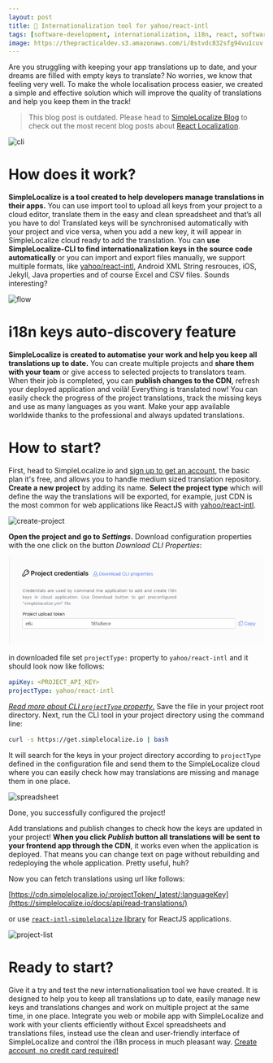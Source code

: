 ```yaml
---
layout: post
title: 🤖 Internationalization tool for yahoo/react-intl
tags: [software-development, internationalization, i18n, react, software, startup]
image: https://thepracticaldev.s3.amazonaws.com/i/8stvdc832sfg94vu1cuv.jpeg
---
```


Are you struggling with keeping your app translations up to date, and your dreams are filled with empty keys to translate? No worries, we know that feeling very well. To make the whole localisation process easier, we created a simple and effective solution which will improve the quality of translations and help you keep them in the track!

> This blog post is outdated. Please head to [SimpleLocalize Blog](https://simplelocalize.io/blog/) to check out the most recent blog posts about [React Localization](https://simplelocalize.io/tag/react-localization/). 

![cli](https://thepracticaldev.s3.amazonaws.com/i/8stvdc832sfg94vu1cuv.jpeg)

# How does it work?

**SimpleLocalize is a tool created to help developers manage translations in their apps.** You can use import tool to upload all keys from your project to a cloud editor, translate them in the easy and clean spreadsheet and that’s all you have to do! Translated keys will be synchronised automatically with your project and vice versa, when you add a new key, it will appear in SimpleLocalize cloud ready to add the translation. You can **use SimpleLocalize-CLI to find internationalization keys in the source code automatically** or you can import and export files manually, we support multiple formats, like [yahoo/react-intl](https://github.com/yahoo/react-intl), Android XML String resrouces, iOS, Jekyll, Java properties and of course Excel and CSV files. Sounds interesting?

![flow](https://thepracticaldev.s3.amazonaws.com/i/ui8ddirj973pcujlwdsj.jpg)

# i18n keys auto-discovery feature 

**SimpleLocalize is created to automatise your work and help you keep all translations up to date.** You can create multiple projects and **share them with your team** or give access to selected projects to translators team. When their job is completed, you can **publish changes to the CDN**, refresh your deployed application and voilà! Everything is translated now! You can easily check the progress of the project translations, track the missing keys and use as many languages as you want. Make your app available worldwide thanks to the professional and always updated translations.


# How to start?

First, head to SimpleLocalize.io and [sign up to get an account](https://app.simplelocalize.io/register), the basic plan it's free, and allows you to handle medium sized translation repository. **Create a new project** by adding its name. **Select the project type** which will define the way the translations will be exported, for example, just CDN is the most common for web applications like ReactJS with [yahoo/react-intl](https://github.com/yahoo/react-intl).


![create-project](https://thepracticaldev.s3.amazonaws.com/i/hxkq4x1uqtoxnx0qwuaw.png)


**Open the project and go to *Settings*.** Download configuration properties with the one click on the button *Download CLI Properties*:

![credentials-section.png](/assets/2019-04-28/credentials-section.png)

in downloaded file set `projectType:` property to `yahoo/react-intl`  and it should look now like follows:
```yaml
apiKey: <PROJECT_API_KEY>
projectType: yahoo/react-intl
```

[*Read more about CLI `projectType` property*.](https://simplelocalize.io/docs/cli/get-started/) Save the file in your project root directory. Next, run the CLI tool in your project directory using the command line:

```bash
curl -s https://get.simplelocalize.io | bash
```
It will search for the keys in your project directory according to `projectType` defined in the configuration file and send them to the SimpleLocalize cloud where you can easily check how may translations are missing and manage them in one place.


![spreadsheet](https://thepracticaldev.s3.amazonaws.com/i/p6vokj8q5zlyrz2mzr7m.png)


Done, you successfully configured the project!

Add translations and publish changes to check how the keys are updated in your project! **When you click *Publish* button all translations will be sent to your frontend app through the CDN**, it works even when the application is deployed. That means you can change text on page without rebuilding and redeploying the whole application. Pretty useful, huh?

Now you can fetch translations using url like follows:

[https://cdn.simplelocalize.io/:projectToken/_latest/:languageKey](https://simplelocalize.io/docs/api/read-translations/)

or use [`react-intl-simplelocalize` library](https://github.com/simplelocalize/react-intl-simplelocalize) for ReactJS applications.

![project-list](https://thepracticaldev.s3.amazonaws.com/i/fr5kjtvxd1ftr45188ys.png)

# Ready to start?

Give it a try and test the new internationalisation tool we have created. It is designed to help you to keep all translations up to date, easily manage new keys and translations changes and work on multiple project at the same time, in one place. Integrate you web or mobile app with SimpleLocalize and work with your clients efficiently without Excel spreadsheets and translations files, instead use the clean and user-friendly interface of SimpleLocalize and control the i18n process in much pleasant way. 
[Create account, no credit card required!](https://simplelocalize.io)


